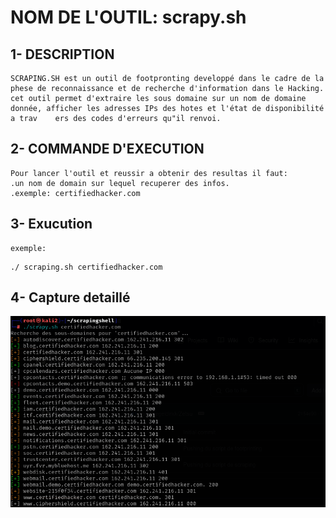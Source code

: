 


# NOM DE L'OUTIL: scrapy.sh

## 1- DESCRIPTION

    SCRAPING.SH est un outil de footpronting developpé dans le cadre de la phese de reconnaissance et de recherche d'information dans le Hacking.
    cet outil permet d'extraire les sous domaine sur un nom de domaine donnée, afficher les adresses IPs des hotes et l'état de disponibilité a trav    ers des codes d'erreurs qu"il renvoi.

    
## 2- COMMANDE D'EXECUTION


    Pour lancer l'outil et reussir a obtenir des resultas il faut:
    .un nom de domain sur lequel recuperer des infos.
    .exemple: certifiedhacker.com

## 3- Exucution

    exemple: 
```
./ scraping.sh certifiedhacker.com
```

## 4- Capture detaillé

![capture](https://github.com/Hegeldirkk/scrapingshell/blob/lisezmoi-BlackGr/lisez-moi/exemple_scrapy.png )


